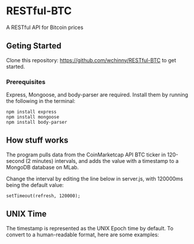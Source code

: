 # RESTful-BTC
A RESTful API for Bitcoin prices


## Geting Started

Clone this repository: https://github.com/wchinny/RESTful-BTC to get started.

### Prerequisites

Express, Mongoose, and body-parser are required. Install them by running the following in the terminal:

```
npm install express
npm install mongoose
npm install body-parser
```

## How stuff works

The program pulls data from the CoinMarketcap API BTC ticker in 120-second (2 minutes) intervals, and adds the value with a timestamp to a MongoDB database on MLab.

Change the interval by editing the line below in server.js, with 120000ms being the default value:

```
setTimeout(refresh, 120000);
```

## UNIX Time

The timestamp is represented as the UNIX Epoch time by default. To convert to a human-readable format, here are some examples:






